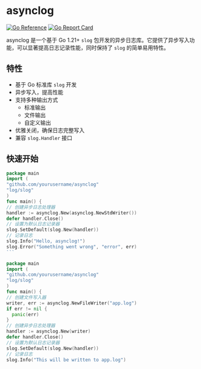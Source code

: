 # asynclog

[![Go Reference](https://pkg.go.dev/badge/github.com/yourusername/asynclog.svg)](https://pkg.go.dev/github.com/yourusername/asynclog)
[![Go Report Card](https://goreportcard.com/badge/github.com/yourusername/asynclog)](https://goreportcard.com/report/github.com/yourusername/asynclog)

asynclog 是一个基于 Go 1.21+ `slog` 包开发的异步日志库。它提供了异步写入功能，可以显著提高日志记录性能，同时保持了 `slog` 的简单易用特性。

## 特性

- 基于 Go 标准库 `slog` 开发
- 异步写入，提高性能
- 支持多种输出方式
  - 标准输出
  - 文件输出
  - 自定义输出
- 优雅关闭，确保日志完整写入
- 兼容 `slog.Handler` 接口

## 快速开始

````go
package main
import (
"github.com/yourusername/asynclog"
"log/slog"
)
func main() {
// 创建异步日志处理器
handler := asynclog.New(asynclog.NewStdWriter())
defer handler.Close()
// 设置为默认日志记录器
slog.SetDefault(slog.New(handler))
// 记录日志
slog.Info("Hello, asynclog!")
slog.Error("Something went wrong", "error", err)
```
````

```go
package main
import (
"github.com/yourusername/asynclog"
"log/slog"
)
func main() {
// 创建文件写入器
writer, err := asynclog.NewFileWriter("app.log")
if err != nil {
  panic(err)
}
// 创建异步日志处理器
handler := asynclog.New(writer)
defer handler.Close()
// 设置为默认日志记录器
slog.SetDefault(slog.New(handler))
// 记录日志
slog.Info("This will be written to app.log")
```
